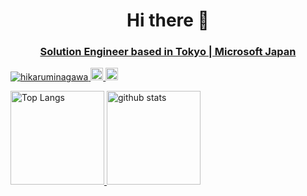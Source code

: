 
<h1 align="center">Hi there 👋</h1>

<h3 align="center"> 
  <a href="https://www.linkedin.com/in/hikaru-minagawa/">
    Solution Engineer based in Tokyo | Microsoft Japan
  </a>
</h3>

<p align="left"> 
  <div>
    <a href="https://github.com/hikaruminagawa">
      <img src="https://komarev.com/ghpvc/?username=hikaruminagawa" alt="hikaruminagawa" />
    </a>
    <a href="https://qiita.com/hikaru37111">
      <img height="20" src="https://qiita-badge.apiapi.app/s/hikaru37111/contributions.svg" />
      <img height="20" src="https://qiita-badge.apiapi.app/s/hikaru37111/posts.svg" />
  </a>
  </div>
</p>

<p align="left"> 
  <a href="https://github.com/hikaruminagawa">
    <img alt="Top Langs" height="150px" src="https://github-readme-stats.vercel.app/api/top-langs/?username=hikaruminagawa&layout=compact&count_private=true&show_icons=true&show_icons=true&theme=onedark" />
  </a>
  <a href="https://github.com/hikaruminagawa">
    <img alt="github stats" height="150px" src="https://github-readme-stats.vercel.app/api?username=hikaruminagawa&count_private=true&show_icons=true&show_icons=true&theme=onedark" />
  </a>
</p>

<!--
**hikaruminagawa/hikaruminagawa** is a ✨ _special_ ✨ repository because its `README.md` (this file) appears on your GitHub profile.

Here are some ideas to get you started:

- 🔭 I’m currently working on ...
- 🌱 I’m currently learning ...
- 👯 I’m looking to collaborate on ...
- 🤔 I’m looking for help with ...
- 💬 Ask me about ...
- 📫 How to reach me: ...
- 😄 Pronouns: ...
- ⚡ Fun fact: ...
-->

